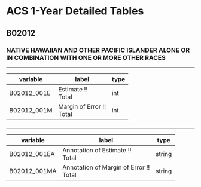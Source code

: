 # ACS 1-Year Detailed Tables

## B02012

### NATIVE HAWAIIAN AND OTHER PACIFIC ISLANDER ALONE OR IN COMBINATION WITH ONE OR MORE OTHER RACES

___

| variable | label | type |
| ----- | ----- | ----- |
| B02012_001E | Estimate !!<br>Total | int |
| B02012_001M | Margin of Error !!<br>Total | int |
### 

___

| variable | label | type |
| ----- | ----- | ----- |
| B02012_001EA | Annotation of Estimate !!<br>Total | string |
| B02012_001MA | Annotation of Margin of Error !!<br>Total | string |

